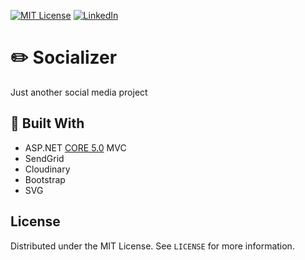 [![MIT License][license-shield]][license-url]
[![LinkedIn][linkedin-shield]][linkedin-url]

# :pencil2: Socializer
Just another social media project

## :hammer: Built With
- ASP.NET [CORE 5.0](https://dotnet.microsoft.com/download/dotnet/5.0 "CORE 3.1") MVC
- SendGrid
- Cloudinary
- Bootstrap
- SVG

<!-- LICENSE -->
## License

Distributed under the MIT License. See `LICENSE` for more information.

[license-shield]: https://img.shields.io/github/license/othneildrew/Best-README-Template.svg?style=flat-square
[license-url]: https://github.com/Dreed657/Socializer/blob/main/LICENSE
[linkedin-shield]: https://img.shields.io/badge/-LinkedIn-black.svg?style=flat-square&logo=linkedin&colorB=555
[linkedin-url]: https://www.linkedin.com/in/stoyan-lazarov/
